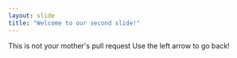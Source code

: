 ```yaml
---
layout: slide
title: "Welcome to our second slide!"
---
```

This is not your mother's pull request
Use the left arrow to go back!
